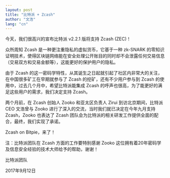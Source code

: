 ```yaml
---
layout: post
title: "比特派 + Zcash"
author: "文浩"
lang: "cn"
---
```

今天，我们很高兴的宣布比特派 v2.2.1 版将支持 Zcash (ZEC)！

众所周知 Zcash 是一种更注重隐私的虚拟货币，它基于一种 zk-SNARK 的零知识证明技术，使得区块链网络能在安全处理公开账目的同时却不会泄露任何交易信息（交易双方和交易金额等），这能更好的保护用户的隐私。

由于 Zcash 的这一密码学特性，从其诞生之日起就引起了社区内非常大的关注，在中国很多矿工在早期就参与了 Zcash 的挖矿，还有不少用户参与到 Zcash 的使用中，过去几个月中，希望比特派能集成 Zcash 的呼声也很高，为了能更好的满足这些用户的需求，我们决定支持 Zcash。

两个月前，在 Zcash 创始人 Zooko 和亚太区负责人 Zirui 到访北京期间，比特派 CEO 文浩曾与 Zooko 进行了深入的交流，当时我们就已决定在今年九月支持 Zcash，Zooko 也表达了 Zcash 团队会为比特派的相关研发工作提供全面的配合，最终，我们实现了承诺。

Zcash on Bitpie，来了！

注：比特派团队在 Zcash 方面的工作要特别感谢 Zooko 这位拥有着20年密码学及信息安全经验的技术大师给予的帮助，谢谢！

比特派团队

2017年9月12日

